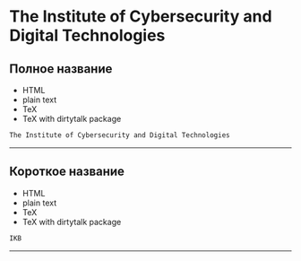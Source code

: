 



# The Institute of Cybersecurity and Digital Technologies

## Полное название

- HTML
- plain text
- TeX
- TeX with dirtytalk package


```html
The Institute of Cybersecurity and Digital Technologies
```

---
## Короткое название

- HTML
- plain text
- TeX
- TeX with dirtytalk package


```html
IKB
```

---